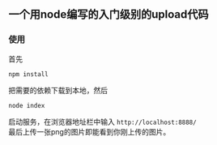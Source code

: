 ## 一个用node编写的入门级别的upload代码

### 使用

首先
```
npm install
```
把需要的依赖下载到本地，然后
```
node index
```

启动服务，在浏览器地址栏中输入 `http://localhost:8888/`   
最后上传一张png的图片即能看到你刚上传的图片。